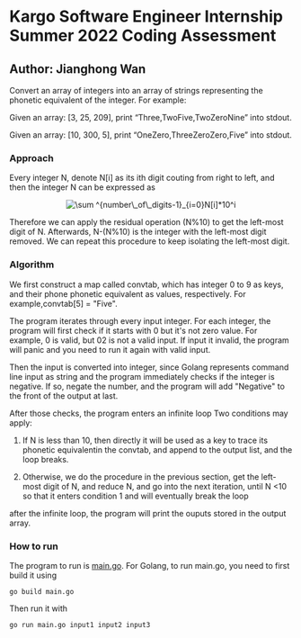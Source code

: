 # Kargo Software Engineer Internship Summer 2022 Coding Assessment
## Author: Jianghong Wan

Convert an array of integers into an array of strings representing the phonetic equivalent of the
integer.
For example:

Given an array: [3, 25, 209], print “Three,TwoFive,TwoZeroNine” into stdout.

Given an array: [10, 300, 5], print “OneZero,ThreeZeroZero,Five” into stdout.

### Approach
Every integer N, denote N[i] as its ith digit couting from right to left, and then the integer N can be expressed as 
<p align = "center">
<img src="https://latex.codecogs.com/gif.latex?\sum&space;^{number\_of\_digits-1}_{i=0}N[i]*10^i" title="\sum ^{number\_of\_digits-1}_{i=0}N[i]*10^i" />
</p>
Therefore we can apply the residual operation (N%10) to get the left-most digit of N. Afterwards, N-(N%10) is the integer with the left-most digit removed. We can repeat this procedure to keep isolating the left-most digit.

### Algorithm

We first construct a map called convtab, which has integer 0 to 9 as keys, and their phone phonetic equivalent as values, respectively. For example,convtab[5] = "Five".

The program iterates through every input integer. For each integer, the program will first check if it starts with 0 but it's not zero value. For example, 0 is valid, but 02 is not a valid input. If input it invalid, the program will panic and you need to run it again with valid input. 

Then the input is converted into integer, since Golang represents command line input as string and the program immediately checks if the integer is negative. If so, negate the number, and the program will add "Negative" to the front of the output at last.

After those checks, the program enters an infinite loop
Two conditions may apply: 
1. If N is less than 10, then directly it will be used as a key to trace its phonetic equivalentin the convtab, and append to the output list, and the loop breaks.

2. Otherwise, we do the procedure in the previous section, get the left-most digit of N, and reduce N, and go into the next iteration, until N <10 so that it enters condition 1 and will eventually break the loop

after the infinite loop, the program will print the ouputs stored in the output array. 


### How to run
The program to run is [main.go](main.go). For Golang, to run main.go, you need to first build it using 
```
go build main.go
```
Then run it with 
```
go run main.go input1 input2 input3
```
